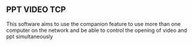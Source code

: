 ## PPT VIDEO TCP
This software aims to use the companion feature to use more than one computer on the network and be able to control the opening of video and ppt simultaneously